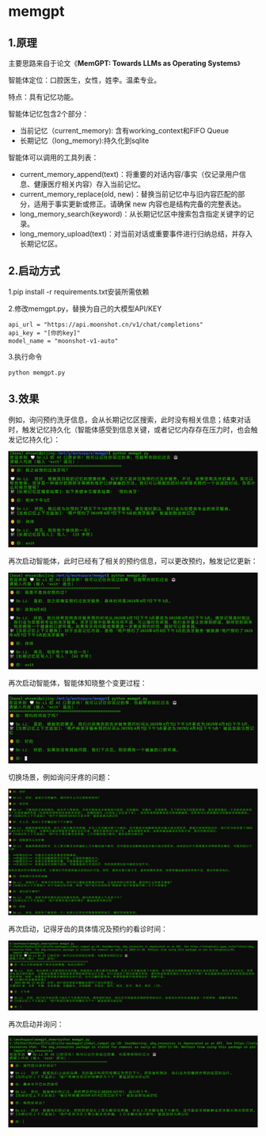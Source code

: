 # memgpt

## 1.原理

主要思路来自于论文《**MemGPT: Towards LLMs as Operating Systems**》

智能体定位：口腔医生，女性，姓李。温柔专业。

特点：具有记忆功能。

智能体记忆包含2个部分：

- 当前记忆（current_memory): 含有working_context和FIFO Queue
- 长期记忆（long_memory):持久化到sqlite

智能体可以调用的工具列表：

- current_memory_append(text)：将重要的对话内容/事实（仅记录用户信息、健康医疗相关内容）存入当前记忆。
- current_memory_replace(old, new)：替换当前记忆中与旧内容匹配的部分，适用于事实更新或修正。请确保 new 内容也是结构完备的完整表达。
- long_memory_search(keyword)：从长期记忆区中搜索包含指定关键字的记录。
- long_memory_upload(text)：对当前对话或重要事件进行归纳总结，并存入长期记忆区。

## 2.启动方式

1.pip install -r requirements.txt安装所需依赖

2.修改memgpt.py，替换为自己的大模型API/KEY

```
api_url = "https://api.moonshot.cn/v1/chat/completions"
api_key = "[你的key]"
model_name = "moonshot-v1-auto"
```

3.执行命令

```
python memgpt.py
```

## 3.效果

例如，询问预约洗牙信息，会从长期记忆区搜索，此时没有相关信息；结束对话时，触发记忆持久化（智能体感受到信息关键，或者记忆内存存在压力时，也会触发记忆持久化）：

![1](./images/1.png)

再次启动智能体，此时已经有了相关的预约信息，可以更改预约，触发记忆更新：

![2](./images/2.png)

再次启动智能体，智能体知晓整个变更过程：

![3](./images/3.png)

切换场景，例如询问牙疼的问题：

![4](./images/4.png)

再次启动，记得牙齿的具体情况及预约的看诊时间：

![5](./images/5.png)

再次启动并询问：

![6](./images/6.png)